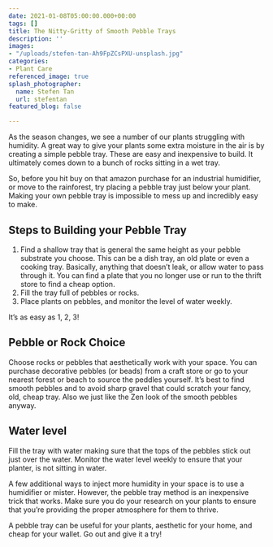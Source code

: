 ```yaml
---
date: 2021-01-08T05:00:00.000+00:00
tags: []
title: The Nitty-Gritty of Smooth Pebble Trays
description: ''
images:
- "/uploads/stefen-tan-Ah9FpZCsPXU-unsplash.jpg"
categories:
- Plant Care
referenced_image: true
splash_photographer:
  name: Stefen Tan
  url: stefentan
featured_blog: false

---
```


As the season changes, we see a number of our plants struggling with humidity. A great way to give your plants some extra moisture in the air is by creating a simple pebble tray. These are easy and inexpensive to build. It ultimately comes down to a bunch of rocks sitting in a wet tray.

So, before you hit buy on that amazon purchase for an industrial humidifier, or move to the rainforest, try placing a pebble tray just below your plant. Making your own pebble tray is impossible to mess up and incredibly easy to make.

## Steps to Building your Pebble Tray

1. Find a shallow tray that is general the same height as your pebble substrate you choose. This can be a dish tray, an old plate or even a cooking tray. Basically, anything that doesn’t leak, or allow water to pass through it. You can find a plate that you no longer use or run to the thrift store to find a cheap option.
2. Fill the tray full of pebbles or rocks.
3. Place plants on pebbles, and monitor the level of water weekly.

It’s as easy as 1, 2, 3!

## Pebble or Rock Choice

Choose rocks or pebbles that aesthetically work with your space. You can purchase decorative pebbles (or beads) from a craft store or go to your nearest forest or beach to source the peddles yourself. It’s best to find smooth pebbles and to avoid sharp gravel that could scratch your fancy, old, cheap tray. Also we just like the Zen look of the smooth pebbles anyway.

## Water level

Fill the tray with water making sure that the tops of the pebbles stick out just over the water. Monitor the water level weekly to ensure that your planter, is not sitting in water.

A few additional ways to inject more humidity in your space is to use a humidifier or mister. However, the pebble tray method is an inexpensive trick that works. Make sure you do your research on your plants to ensure that you’re providing the proper atmosphere for them to thrive.

A pebble tray can be useful for your plants, aesthetic for your home, and cheap for your wallet. Go out and give it a try!